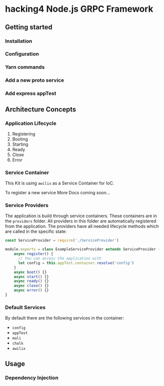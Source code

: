 # hacking4 Node.js GRPC Framework

## Getting started

### Installation

### Configuration

### Yarn commands

### Add a new proto service

### Add express appTest


## Architecture Concepts

### Application Lifecycle
1. Registering
2. Booting
3. Starting
4. Ready
5. Close
6. Error

### Service Container

This Kit  is using `awilix` as a Service Container for IoC.

To register a new service 
More Docs coming soon...

### Service Providers

The application is build through service containers. These containers are in the `providers` folder.
All providers in this folder are automatically registered from the application. The providers
have all needed lifecycle methods which are called in the specific state:

```javascript
const ServiceProvider = require('./ServiceProvider')

module.exports = class ExampleServiceProvider extends ServiceProvider {
    async register() {
      // You can access the application with
      let config = this.appTest.container.resolve('config')
    }
    async boot() {}
    async start() {}
    async ready() {}
    async close() {}
    async error() {}
}
```

### Default Services

By default there are the following services in the container:

* `config`
* `appTest`
* `mali`
* `chalk`
* `awilix`



## Usage

### Dependency Injection

## 
